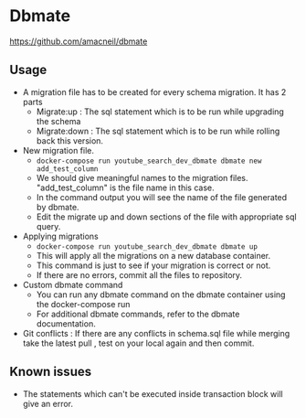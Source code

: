 # Dbmate

https://github.com/amacneil/dbmate

## Usage
- A migration file has to be created for every schema migration. It has  2 parts 
    - Migrate:up : The sql statement which is to be run while upgrading the schema
    - Migrate:down : The sql statement which is to be run while rolling back this version.
- New migration file. 
    - `docker-compose run youtube_search_dev_dbmate dbmate new add_test_column`
    - We should give meaningful names to the migration files. "add_test_column" is the file name in this case.  
    - In the command output you will see the name of the file generated by dbmate.
    - Edit the migrate up and down sections of the file with appropriate sql query.
- Applying migrations
    - `docker-compose run youtube_search_dev_dbmate dbmate up`
    - This will apply all the migrations on a new database container.
    - This command is just to see if your migration is correct or not.
    - If there are no errors, commit all the files to repository.
- Custom dbmate command
    - You can run any dbmate command on the dbmate container using the docker-compose run
    - For additional dbmate commands, refer to the dbmate documentation.  
- Git conflicts : If there are any conflicts in schema.sql file while merging take the latest pull , test on your local again and then commit.

## Known issues
- The statements which can't be executed inside transaction block will give an error. 
